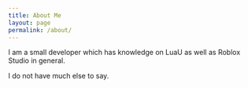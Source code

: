 ```yaml
---
title: About Me
layout: page
permalink: /about/
---
```


I am a small developer which has knowledge on LuaU as well as Roblox Studio in general.

I do not have much else to say.
